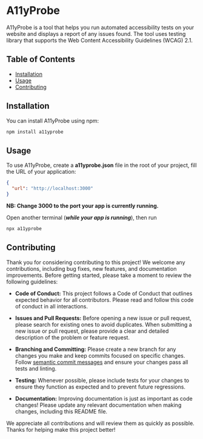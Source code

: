 # A11yProbe

A11yProbe is a tool that helps you run automated accessibility tests on your website and displays a report of any issues found. The tool uses testing library that supports the Web Content Accessibility Guidelines (WCAG) 2.1.

## Table of Contents

- [Installation](#installation)
- [Usage](#usage)
- [Contributing](#contributing)
<!-- - [License](#license) -->

## Installation

You can install A11yProbe using npm:

```javascript
npm install a11yprobe
```

<!-- or

```javascript
yarn add a11yprobe
``` -->

## Usage

To use A11yProbe, create a **a11yprobe.json** file in the root of your project, fill the URL of your application:

```json
{
  "url": "http://localhost:3000"
}
```

**NB: Change 3000 to the port your app is currently running.**

Open another terminal (**_while your app is running_**), then run

```javascript
npx a11yprobe
```

## Contributing

Thank you for considering contributing to this project! We welcome any contributions, including bug fixes, new features, and documentation improvements. Before getting started, please take a moment to review the following guidelines:

- **Code of Conduct:** This project follows a Code of Conduct that outlines expected behavior for all contributors. Please read and follow this code of conduct in all interactions.

- **Issues and Pull Requests:** Before opening a new issue or pull request, please search for existing ones to avoid duplicates. When submitting a new issue or pull request, please provide a clear and detailed description of the problem or feature request.

- **Branching and Committing:** Please create a new branch for any changes you make and keep commits focused on specific changes. Follow [semantic commit messages](https://www.conventionalcommits.org/en/v1.0.0/) and ensure your changes pass all tests and linting.

- **Testing:** Whenever possible, please include tests for your changes to ensure they function as expected and to prevent future regressions.

- **Documentation:** Improving documentation is just as important as code changes! Please update any relevant documentation when making changes, including this README file.

We appreciate all contributions and will review them as quickly as possible. Thanks for helping make this project better!

<!-- ## License -->

<!-- This project is licensed under the [ISC](LICENSE) - see the [LICENSE](LICENSE) file for details. -->
